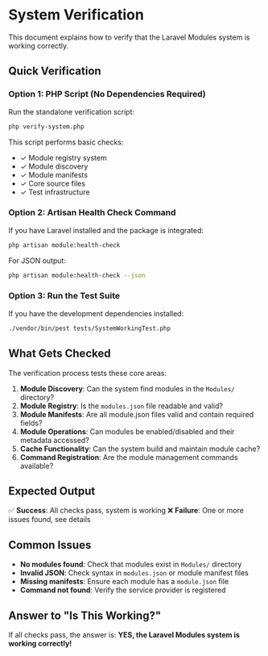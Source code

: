 # System Verification

This document explains how to verify that the Laravel Modules system is working correctly.

## Quick Verification

### Option 1: PHP Script (No Dependencies Required)
Run the standalone verification script:
```bash
php verify-system.php
```

This script performs basic checks:
- ✓ Module registry system
- ✓ Module discovery
- ✓ Module manifests
- ✓ Core source files
- ✓ Test infrastructure

### Option 2: Artisan Health Check Command
If you have Laravel installed and the package is integrated:
```bash
php artisan module:health-check
```

For JSON output:
```bash
php artisan module:health-check --json
```

### Option 3: Run the Test Suite
If you have the development dependencies installed:
```bash
./vendor/bin/pest tests/SystemWorkingTest.php
```

## What Gets Checked

The verification process tests these core areas:

1. **Module Discovery**: Can the system find modules in the `Modules/` directory?
2. **Module Registry**: Is the `modules.json` file readable and valid?
3. **Module Manifests**: Are all module.json files valid and contain required fields?
4. **Module Operations**: Can modules be enabled/disabled and their metadata accessed?
5. **Cache Functionality**: Can the system build and maintain module cache?
6. **Command Registration**: Are the module management commands available?

## Expected Output

✅ **Success**: All checks pass, system is working
❌ **Failure**: One or more issues found, see details

## Common Issues

- **No modules found**: Check that modules exist in `Modules/` directory
- **Invalid JSON**: Check syntax in `modules.json` or module manifest files
- **Missing manifests**: Ensure each module has a `module.json` file
- **Command not found**: Verify the service provider is registered

## Answer to "Is This Working?"

If all checks pass, the answer is: **YES, the Laravel Modules system is working correctly!**